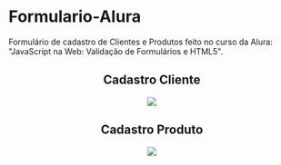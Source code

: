 # Formulario-Alura

<p>Formulário de cadastro de Clientes e Produtos feito no curso da Alura: "JavaScript na Web: Validação de Formulários e HTML5". </p>

<h2 align="center"> Cadastro Cliente </h2>
<p align="center">
<img src="https://user-images.githubusercontent.com/86384828/153673355-7a8480db-c7ae-4816-a979-409c049ecce5.png" allign="center">
</p>
  
<h2 align="center"> Cadastro Produto </h2>  

<p align="center">
<img src="https://user-images.githubusercontent.com/86384828/153673400-ad7d5f9c-61c6-4a50-98ff-bf112150551d.png" allign="center">
</p>
